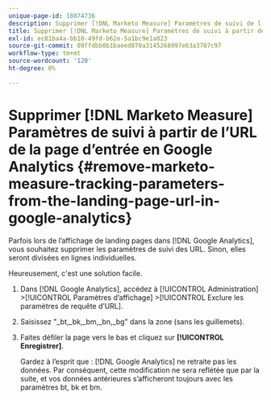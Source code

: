 ```yaml
---
unique-page-id: 18874736
description: Supprimer [!DNL Marketo Measure] Paramètres de suivi de l’URL de la page d’entrée en Google Analytics - [!DNL Marketo Measure] - Documentation du produit
title: Supprimer [!DNL Marketo Measure] Paramètres de suivi à partir de l’URL de la page d’entrée en Google Analytics
exl-id: ec81ba4a-bb10-49fd-b62e-5a1bc9e1a023
source-git-commit: 09ffdbb0b1baeed870a3145268997e63a3707c97
workflow-type: tm+mt
source-wordcount: '120'
ht-degree: 0%

---
```


# Supprimer [!DNL Marketo Measure] Paramètres de suivi à partir de l’URL de la page d’entrée en Google Analytics {#remove-marketo-measure-tracking-parameters-from-the-landing-page-url-in-google-analytics}

Parfois lors de l’affichage de landing pages dans [!DNL Google Analytics], vous souhaitez supprimer les paramètres de suivi des URL. Sinon, elles seront divisées en lignes individuelles.

Heureusement, c&#39;est une solution facile.

1. Dans [!DNL Google Analytics], accédez à [!UICONTROL Administration] >[!UICONTROL Paramètres d’affichage] >[!UICONTROL Exclure les paramètres de requête d’URL].
1. Saisissez &quot;_bt,_bk,_bm,_bn,_bg&quot; dans la zone (sans les guillemets).
1. Faites défiler la page vers le bas et cliquez sur **[!UICONTROL Enregistrer]**.

   Gardez à l’esprit que : [!DNL Google Analytics] ne retraite pas les données. Par conséquent, cette modification ne sera reflétée que par la suite, et vos données antérieures s’afficheront toujours avec les paramètres bt, bk et bm.
